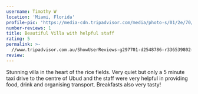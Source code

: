 ```yaml
---
username: Timothy W
location: 'Miami, Florida'
profile-pic: 'https://media-cdn.tripadvisor.com/media/photo-s/01/2e/70/76/avatar058.jpg'
number-reviews: 1
title: Beautiful Villa with helpful staff
rating: 5
permalink: >-
  //www.tripadvisor.com.au/ShowUserReviews-g297701-d2548786-r336539802-Villa_Sancita-Ubud_Bali.html
review:
---
```


Stunning villa in the heart of the rice fields. Very quiet but only a 5 minute taxi drive to the centre of Ubud and the staff were very helpful in providing food, drink and organising transport. Breakfasts also very tasty!